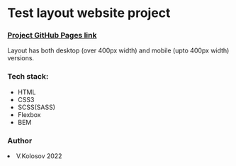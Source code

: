   <html>
    <h1>Test layout website project</h2>
    <h3><a href="https://ichmen.github.io/Project-1/" target="_blank">Project GitHub Pages link </a></h3>
   <p> Layout has both desktop (over 400px width) and mobile (upto 400px width) versions.</p> 
<h3>Tech stack:</h3>
    <ul>
      <li>HTML</li>
      <li>CSS3</li>
      <li>SCSS(SASS)</li>
      <li>Flexbox</li>
      <li>BEM</li>
    </ul>
    <h3>Author</h3>
     <li> V.Kolosov 2022 </li>
  </html>

